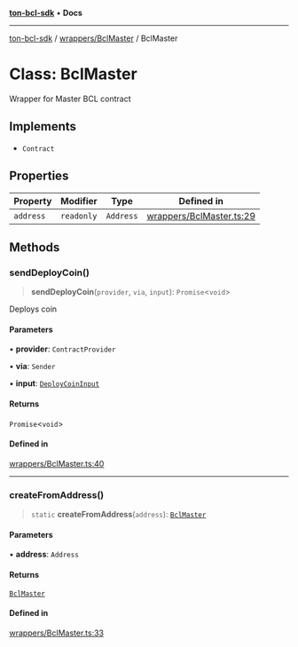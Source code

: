 [**ton-bcl-sdk**](../../../README.md) • **Docs**

***

[ton-bcl-sdk](../../../modules.md) / [wrappers/BclMaster](../README.md) / BclMaster

# Class: BclMaster

Wrapper for Master BCL contract

## Implements

- `Contract`

## Properties

| Property | Modifier | Type | Defined in |
| ------ | ------ | ------ | ------ |
| `address` | `readonly` | `Address` | [wrappers/BclMaster.ts:29](https://github.com/ton-fun-tech/ton-bcl-sdk/blob/dd5e1aad56460b504ee72a0e5d189cd8ce611083/src/wrappers/BclMaster.ts#L29) |

## Methods

### sendDeployCoin()

> **sendDeployCoin**(`provider`, `via`, `input`): `Promise`\<`void`\>

Deploys coin

#### Parameters

• **provider**: `ContractProvider`

• **via**: `Sender`

• **input**: [`DeployCoinInput`](../type-aliases/DeployCoinInput.md)

#### Returns

`Promise`\<`void`\>

#### Defined in

[wrappers/BclMaster.ts:40](https://github.com/ton-fun-tech/ton-bcl-sdk/blob/dd5e1aad56460b504ee72a0e5d189cd8ce611083/src/wrappers/BclMaster.ts#L40)

***

### createFromAddress()

> `static` **createFromAddress**(`address`): [`BclMaster`](BclMaster.md)

#### Parameters

• **address**: `Address`

#### Returns

[`BclMaster`](BclMaster.md)

#### Defined in

[wrappers/BclMaster.ts:33](https://github.com/ton-fun-tech/ton-bcl-sdk/blob/dd5e1aad56460b504ee72a0e5d189cd8ce611083/src/wrappers/BclMaster.ts#L33)
